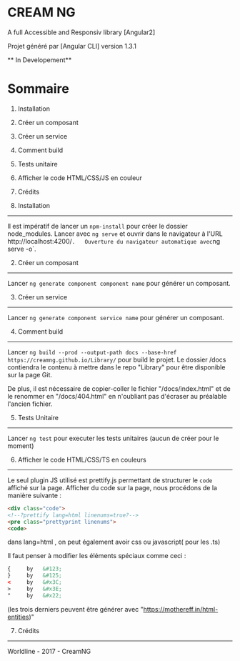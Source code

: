 # CREAM NG

A full Accessible and Responsiv library [Angular2]

Projet généré par [Angular CLI] version 1.3.1 

** In Developement**


Sommaire
=====================

1. Installation
2. Créer un composant
3. Créer un service
4. Comment build 
5. Tests unitaire
7. Afficher le code HTML/CSS/JS en couleur
8. Crédits 



1. Installation
-------------------

Il est impératif de lancer un `npm-install` pour créer le dossier node_modules.
Lancer avec `ng serve` et ouvrir dans le navigateur à l'URL http://localhost:4200/` .  
Ouverture du navigateur automatique avec `ng serve -o`.

2. Créer un composant 
-------------------

Lancer `ng generate component component name` pour générer un composant.

3. Créer un service
-------------------
Lancer `ng generate component service name` pour générer un composant.

4. Comment build 
-------------------

Lancer `ng build --prod --output-path docs --base-href https://creamng.github.io/Library/` pour build
le projet. Le dossier /docs contiendra le contenu à mettre dans le repo "Library" pour être disponible sur 
la page Git.

De plus, il est nécessaire de copier-coller le fichier "/docs/index.html" et de le renommer en "/docs/404.html" en n'oubliant
pas d'écraser au préalable l'ancien fichier.


5. Tests Unitaire
-------------------

Lancer `ng test` pour executer les tests unitaires (aucun de créer pour le moment)

6. Afficher le code HTML/CSS/TS en couleurs
-------------------

Le seul plugin JS utilisé est prettify.js permettant de structurer le `code` affiché sur la page.
Afficher du code sur la page, nous procédons de la manière suivante : 

```html
<div class="code">
<!--?prettify lang=html linenums=true?--> 
<pre class="prettyprint linenums"> 
<code> 
```

dans lang=html , on peut également avoir css ou javascript( pour les .ts)

Il faut penser à modifier les éléments spéciaux comme ceci : 
```html
{     by   &#123;
}     by   &#125;
<     by   &#x3C;
>     by   &#x3E;
"     by   &#x22;
```
 (les trois derniers peuvent être générer avec "https://mothereff.in/html-entities)"
 
7. Crédits
-------------------

Worldline - 2017 - CreamNG 


